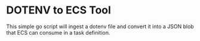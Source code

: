 # DOTENV to ECS Tool

This simple go script will ingest a dotenv file and convert it into a JSON blob that ECS can consume in a task definition.